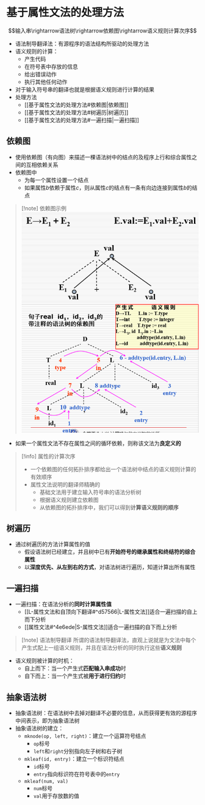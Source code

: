 # 基于属性文法的处理方法
$$输入串\rightarrow语法树\rightarrow依赖图\rightarrow语义规则计算次序$$
- 语法制导翻译法：有源程序的语法结构所驱动的处理方法
- 语义规则的计算：
	- 产生代码
	- 在符号表中存放的信息
	- 给出错误动作
	- 执行其他任何动作
- 对于输入符号串的翻译也就是根据语义规则进行计算的结果
- 处理方法
	- [[基于属性文法的处理方法#依赖图|依赖图]]
	- [[基于属性文法的处理方法#树遍历|树遍历]]
	- [[基于属性文法的处理方法#一遍扫描|一遍扫描]]
## 依赖图
- 使用依赖图（有向图）来描述一棵语法树中的结点的及程序上行和综合属性之间的互相依赖关系
- 依赖图中
	- 为每一个属性设置一个结点
	- 如果属性$b$依赖于属性$c$，则从属性$c$的结点有一条有向边连接到属性$b$的结点
> [!note] 依赖图示例
> ![image.png](https://raw.githubusercontent.com/alwaysmissin/picgo/main/20230603235829.png)
> ![image.png](https://raw.githubusercontent.com/alwaysmissin/picgo/main/20230604152854.png)
- 如果一个属性文法不存在属性之间的循环依赖，则称该文法为**良定义的**
> [!info] 属性的计算次序
> - 一个依赖图的任何拓扑排序都给出一个语法树中结点的语义规则计算的有效顺序
> - 属性文法说明的翻译师精确的
> 	- 基础文法用于建立输入符号串的语法分析树
> 	- 根据语义规则建立依赖图
> 	- 从依赖图的拓扑排序中，我们可以得到**计算语义规则的顺序**

## 树遍历
- 通过树遍历的方法计算属性的值
	- 假设语法树已经建立，并且树中已有**开始符号的继承属性和终结符的综合属性**
	- 以**深度优先、从左到右的方式**，对语法树进行遍历，知道计算出所有属性

## 一遍扫描
- 一遍扫描：在语法分析的**同时计算属性值**
	- [[L-属性文法和自顶向下翻译#^d57566|L-属性文法]]适合一遍扫描的自上而下分析
	- [[属性文法#^4e6ede|S-属性文法]]适合一遍扫描的自下而上分析
> [!note] 语法制导翻译
> 所谓的语法制导翻译法，直观上说就是为文法中每个产生式配上一组语义规则，并且在语法分析的同时执行这些**语义规则**
- 语义规则被计算的时机：
	- 自上而下：当一个产生式**匹配输入串成功**时
	- 自下而上：当一个产生式被**用于进行归约**时

## 抽象语法树
- 抽象语法树：在语法树中去掉对翻译不必要的信息，从而获得更有效的源程序中间表示，即为抽象语法树
- 抽象语法树的建立：
	- `mknode(op, left, right)`：建立一个运算符号结点
		- `op`标号
		- `left`和`right`分别指向左子树和右子树
	- `mkleaf(id, entry)`：建立一个标识符结点
		- `id`标号
		- `entry`指向标识符在符号表中的`entry`
	- `mkleaf(num, val)`
		- `num`标号
		- `val`用于存放数的值